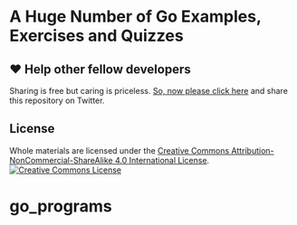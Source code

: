 # A Huge Number of Go Examples, Exercises and Quizzes



## ❤️ Help other fellow developers

Sharing is free but caring is priceless. [So, now please click here](https://twitter.com/intent/tweet?text=I%27m%20learning%20%23golang%20with%201000%2B%20hand-crafted%20examples%2C%20exercises%2C%20and%20quizzes.&url=https://github.com/Heinirich/go_programs.git) and share this repository on Twitter.



## License
Whole materials are licensed under the <a rel="license" href="https://creativecommons.org/licenses/by-nc-sa/4.0/">Creative Commons Attribution-NonCommercial-ShareAlike 4.0 International License</a>.<br/>
<a rel="license" href="https://creativecommons.org/licenses/by-nc-sa/4.0/"><img alt="Creative Commons License" style="border-width:0" src="https://i.creativecommons.org/l/by-nc-sa/4.0/88x31.png"/></a>
# go_programs
